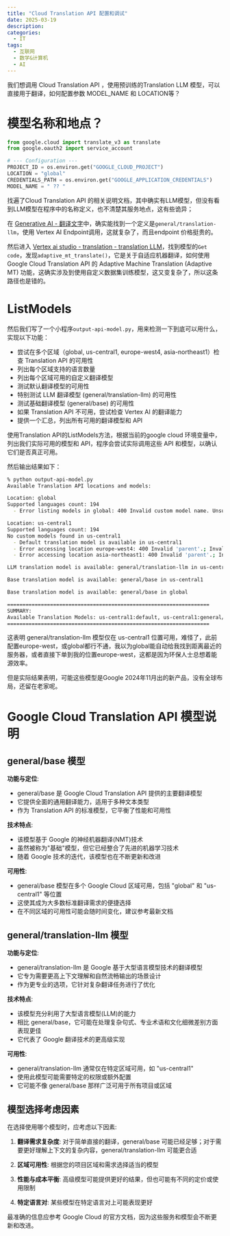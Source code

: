 ```yaml
---
title: "Cloud Translation API 配置和调试"
date: 2025-03-19
description:
categories:
  - IT
tags:
  - 互联网
  - 数学&计算机
  - AI
---
```


我们想调用 Cloud Translation API ，使用预训练的Translation LLM 模型，可以直接用于翻译，如何配置参数 MODEL_NAME 和 LOCATION等？

# 模型名称和地点？

```py
from google.cloud import translate_v3 as translate
from google.oauth2 import service_account

# --- Configuration ---
PROJECT_ID = os.environ.get("GOOGLE_CLOUD_PROJECT")
LOCATION = "global"
CREDENTIALS_PATH = os.environ.get("GOOGLE_APPLICATION_CREDENTIALS")
MODEL_NAME = " ?? "
```

找遍了Cloud Translation API 的相关说明文档，其中确实有LLM模型，但没有看到LLM模型在程序中的名称定义，也不清楚其服务地点，这有些诡异；

在 [Generative AI - 翻译文字](https://cloud.google.com/vertex-ai/generative-ai/docs/translate/translate-text?#translation_llm)中，确实能找到一个定义是`general/translation-llm`，使用 Vertex AI Endpoint调用，这就复杂了，而且endpoint 价格挺贵的。

然后进入 [Vertex ai studio - translation - translation LLM](https://console.cloud.google.com/vertex-ai/studio/translation)，找到模型的`Get code`，发现`adaptive_mt_translate()`，它是关于自适应机器翻译，如何使用 Google Cloud Translation API 的 Adaptive Machine Translation (Adaptive MT) 功能，这确实涉及到使用自定义数据集训练模型，这又变复杂了，所以这条路径也是错的。

# ListModels

然后我们写了一个小程序`output-api-model.py`，用来检测一下到底可以用什么，实现以下功能：

- 尝试在多个区域（global, us-central1, europe-west4, asia-northeast1）检查 Translation API 的可用性
- 列出每个区域支持的语言数量
- 列出每个区域可用的自定义翻译模型
- 测试默认翻译模型的可用性
- 特别测试 LLM 翻译模型 (general/translation-llm) 的可用性
- 测试基础翻译模型 (general/base) 的可用性
- 如果 Translation API 不可用，尝试检查 Vertex AI 的翻译能力
- 提供一个汇总，列出所有可用的翻译模型和 API

使用Translation API的ListModels方法，根据当前的google cloud 环境变量中，列出我们实际可用的模型和 API，程序会尝试实际调用这些 API 和模型，以确认它们是否真正可用。

然后输出结果如下：

```bash
% python output-api-model.py
Available Translation API locations and models:

Location: global
Supported languages count: 194
  - Error listing models in global: 400 Invalid custom model name. Unsupported location 'global'. Must be 'us-central1'.

Location: us-central1
Supported languages count: 194
No custom models found in us-central1
  - Default translation model is available in us-central1
  - Error accessing location europe-west4: 400 Invalid 'parent'.; Invalid location name. Unsupported location 'europe-west4'. Must be 'us-central1' or 'global'.
  - Error accessing location asia-northeast1: 400 Invalid 'parent'.; Invalid location name. Unsupported location 'asia-northeast1'. Must be 'us-central1' or 'global'.

LLM translation model is available: general/translation-llm in us-central1

Base translation model is available: general/base in us-central1

Base translation model is available: general/base in global

==================================================================
SUMMARY:
Available Translation Models: us-central1:default, us-central1:general/translation-llm, us-central1:general/base, global:general/base
==================================================================
```

这表明 general/translation-llm 模型仅在 us-central1 位置可用，难怪了，此前配置europe-west，或global都行不通，我以为global能自动给我找到距离最近的服务器，或者直接下单到我的位置europe-west，这都是因为环保人士总想着能源效率。

但是实际结果表明，可能这些模型是Google 2024年11月出的新产品，没有全球布局，还留在老家呢。

# Google Cloud Translation API 模型说明

## general/base 模型

**功能与定位**:
- general/base 是 Google Cloud Translation API 提供的主要翻译模型
- 它提供全面的通用翻译能力，适用于多种文本类型
- 作为 Translation API 的标准模型，它平衡了性能和可用性

**技术特点**:
- 该模型基于 Google 的神经机器翻译(NMT)技术
- 虽然被称为"基础"模型，但它已经整合了先进的机器学习技术
- 随着 Google 技术的迭代，该模型也在不断更新和改进

**可用性**:
- general/base 模型在多个 Google Cloud 区域可用，包括 "global" 和 "us-central1" 等位置
- 这使其成为大多数标准翻译需求的便捷选择
- 在不同区域的可用性可能会随时间变化，建议参考最新文档

## general/translation-llm 模型

**功能与定位**:
- general/translation-llm 是 Google 基于大型语言模型技术的翻译模型
- 它专为需要更高上下文理解和自然流畅输出的场景设计
- 作为更专业的选项，它针对复杂翻译任务进行了优化

**技术特点**:
- 该模型充分利用了大型语言模型(LLM)的能力
- 相比 general/base，它可能在处理复杂句式、专业术语和文化细微差别方面表现更佳
- 它代表了 Google 翻译技术的更高级实现

**可用性**:
- general/translation-llm 通常仅在特定区域可用，如 "us-central1"
- 使用此模型可能需要特定的权限或额外配置
- 它可能不像 general/base 那样广泛可用于所有项目或区域

## 模型选择考虑因素

在选择使用哪个模型时，应考虑以下因素:

1. **翻译需求复杂度**: 对于简单直接的翻译，general/base 可能已经足够；对于需要更好理解上下文的复杂内容，general/translation-llm 可能更合适

2. **区域可用性**: 根据您的项目区域和需求选择适当的模型

3. **性能与成本平衡**: 高级模型可能提供更好的结果，但也可能有不同的定价或使用限制

4. **特定语言对**: 某些模型在特定语言对上可能表现更好

最准确的信息应参考 Google Cloud 的官方文档，因为这些服务和模型会不断更新和改进。

